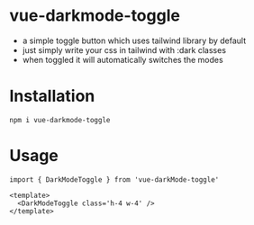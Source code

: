 # vue-darkmode-toggle

- a simple toggle button which uses tailwind library by default
- just simply write your css in tailwind with :dark classes
- when toggled it will automatically switches the modes 

# Installation 

```
npm i vue-darkmode-toggle
```

# Usage 
```
import { DarkModeToggle } from 'vue-darkMode-toggle'

<template>
  <DarkModeToggle class='h-4 w-4' />
</template>
